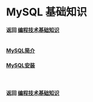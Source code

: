 # MySQL 基础知识
#### 返回 [编程技术基础知识](../编程技术基础知识.md) <br><br>


#### [MySQL简介](./基础知识/MySQL简介.md)
#### [MySQL安装](./基础知识/MySQL安装.md)

<br>

#### 返回 [编程技术基础知识](../编程技术基础知识.md)